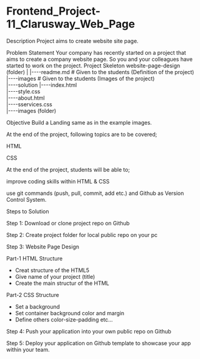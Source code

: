 # Frontend_Project-11_Clarusway_Web_Page

Description
Project aims to create website site page.

Problem Statement
Your company has recently started on a project that aims to create a company website page. So you and your colleagues have started to work on the project.
Project Skeleton
website-page-design (folder)
|
|----readme.md         # Given to the students (Definition of the project)          
|----images            # Given to the students (Images of the project)   
|----solution
        |----index.html  
        |----style.css   
        |----about.html  
        |----sservices.css 		
        |----images (folder)
        
Objective
Build a Landing same as in the example images.

At the end of the project, following topics are to be covered;

HTML

CSS

At the end of the project, students will be able to;

improve coding skills within HTML & CSS

use git commands (push, pull, commit, add etc.) and Github as Version Control System.

Steps to Solution

Step 1: Download or clone project repo on Github

Step 2: Create project folder for local public repo on your pc

Step 3: Website Page Design

Part-1 HTML Structure

- Creat structure of the HTML5
- Give name of your project (title)
- Create the main structur of the HTML

Part-2 CSS Structure

- Set a background
- Set container background color and margin
- Define others color-size-padding etc...

Step 4: Push your application into your own public repo on Github

Step 5: Deploy your application on Github template to showcase your app within your team.

